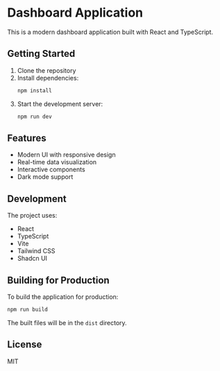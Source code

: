 # Dashboard Application

This is a modern dashboard application built with React and TypeScript.

## Getting Started

1. Clone the repository
2. Install dependencies:
   ```bash
   npm install
   ```
3. Start the development server:
   ```bash
   npm run dev
   ```

## Features

- Modern UI with responsive design
- Real-time data visualization
- Interactive components
- Dark mode support

## Development

The project uses:
- React
- TypeScript
- Vite
- Tailwind CSS
- Shadcn UI

## Building for Production

To build the application for production:

```bash
npm run build
```

The built files will be in the `dist` directory.

## License

MIT
